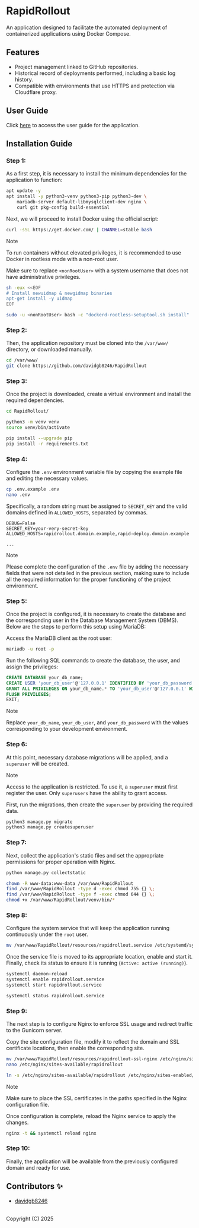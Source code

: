 # RapidRollout
An application designed to facilitate the automated deployment of containerized applications using Docker Compose.

## Features

- Project management linked to GitHub repositories.
- Historical record of deployments performed, including a basic log history.
- Compatible with environments that use HTTPS and protection via Cloudflare proxy.

## User Guide
Click [here](https://github.com/davidgb8246/RapidRollout/wiki) to access the user guide for the application.

## Installation Guide

### Step 1:
As a first step, it is necessary to install the minimum dependencies for the application to function:
```bash
apt update -y
apt install -y python3-venv python3-pip python3-dev \
    mariadb-server default-libmysqlclient-dev nginx \
    curl git pkg-config build-essential
```

Next, we will proceed to install Docker using the official script:
```bash
curl -sSL https://get.docker.com/ | CHANNEL=stable bash
```

> [!NOTE]  
> To run containers without elevated privileges, it is recommended to use Docker in rootless mode with a non-root user.
> 
> Make sure to replace `<nonRootUser>` with a system username that does not have administrative privileges.
>
> ```bash
> sh -eux <<EOF
> # Install newuidmap & newgidmap binaries
> apt-get install -y uidmap
> EOF
>
> sudo -u <nonRootUser> bash -c "dockerd-rootless-setuptool.sh install"
> ```

### Step 2:
Then, the application repository must be cloned into the `/var/www/` directory, or downloaded manually.
```bash
cd /var/www/
git clone https://github.com/davidgb8246/RapidRollout
```

### Step 3:
Once the project is downloaded, create a virtual environment and install the required dependencies.
```bash
cd RapidRollout/

python3 -m venv venv
source venv/bin/activate

pip install --upgrade pip
pip install -r requirements.txt
```

### Step 4:
Configure the `.env` environment variable file by copying the example file and editing the necessary values.
```bash
cp .env.example .env
nano .env
```

Specifically, a random string must be assigned to `SECRET_KEY` and the valid domains defined in `ALLOWED_HOSTS`, separated by commas.
```env
DEBUG=False
SECRET_KEY=your-very-secret-key
ALLOWED_HOSTS=rapidrollout.domain.example,rapid-deploy.domain.example

...
```
> [!NOTE]  
> Please complete the configuration of the `.env` file by adding the necessary fields that were not detailed in the previous section, making sure to include all the required information for the proper functioning of the project environment.

### Step 5:
Once the project is configured, it is necessary to create the database and the corresponding user in the Database Management System (DBMS).
Below are the steps to perform this setup using MariaDB:

Access the MariaDB client as the root user:
```bash
mariadb -u root -p
```

Run the following SQL commands to create the database, the user, and assign the privileges:

```sql
CREATE DATABASE your_db_name;
CREATE USER 'your_db_user'@'127.0.0.1' IDENTIFIED BY 'your_db_password';
GRANT ALL PRIVILEGES ON your_db_name.* TO 'your_db_user'@'127.0.0.1' WITH GRANT OPTION;
FLUSH PRIVILEGES;
EXIT;
```

> [!NOTE]  
> Replace `your_db_name`, `your_db_user`, and `your_db_password` with the values corresponding to your development environment.

### Step 6:
At this point, necessary database migrations will be applied, and a `superuser` will be created.

> [!NOTE]  
> Access to the application is restricted. To use it, a `superuser` must first register the user. Only `superusers` have the ability to grant access.

First, run the migrations, then create the `superuser` by providing the required data.
```bash
python3 manage.py migrate
python3 manage.py createsuperuser
```

### Step 7:
Next, collect the application's static files and set the appropriate permissions for proper operation with Nginx.
```bash
python manage.py collectstatic

chown -R www-data:www-data /var/www/RapidRollout
find /var/www/RapidRollout -type d -exec chmod 755 {} \;
find /var/www/RapidRollout -type f -exec chmod 644 {} \;
chmod +x /var/www/RapidRollout/venv/bin/*
```

### Step 8:
Configure the system service that will keep the application running continuously under the `root` user.
```bash
mv /var/www/RapidRollout/resources/rapidrollout.service /etc/systemd/system/
```

Once the service file is moved to its appropriate location, enable and start it. Finally, check its status to ensure it is running (`Active: active (running)`).
```bash
systemctl daemon-reload
systemctl enable rapidrollout.service
systemctl start rapidrollout.service

systemctl status rapidrollout.service
```

### Step 9:
The next step is to configure Nginx to enforce SSL usage and redirect traffic to the Gunicorn server.

Copy the site configuration file, modify it to reflect the domain and SSL certificate locations, then enable the corresponding site.
```bash
mv /var/www/RapidRollout/resources/rapidrollout-ssl-nginx /etc/nginx/sites-available/rapidrollout
nano /etc/nginx/sites-available/rapidrollout

ln -s /etc/nginx/sites-available/rapidrollout /etc/nginx/sites-enabled/
```

> [!NOTE]  
> Make sure to place the SSL certificates in the paths specified in the Nginx configuration file.

Once configuration is complete, reload the Nginx service to apply the changes.
```bash
nginx -t && systemctl reload nginx
```

### Step 10:
Finally, the application will be available from the previously configured domain and ready for use.

## Contributors ✨
- [davidgb8246](https://github.com/davidgb8246)<br><br>

Copyright (C) 2025
